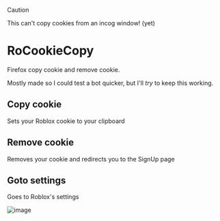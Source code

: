 > [!CAUTION]
> This can't copy cookies from an incog window! (yet)

# RoCookieCopy
Firefox copy cookie and remove cookie.

Mostly made so I could test a bot quicker, but I'll _try_ to keep this working.

## Copy cookie
Sets your Roblox cookie to your clipboard

## Remove cookie
Removes your cookie and redirects you to the SignUp page

## Goto settings
Goes to Roblox's settings

![image](https://github.com/Roblox-Thot/RoCookieCopy/assets/67937010/b340165b-855e-4485-a3ce-e103d10f9551)
